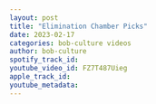 ```yaml
---
layout: post
title: "Elimination Chamber Picks"
date: 2023-02-17
categories: bob-culture videos
author: bob-culture
spotify_track_id: 
youtube_video_id: FZ7T487Uieg
apple_track_id: 
youtube_metadata: 
---
```

